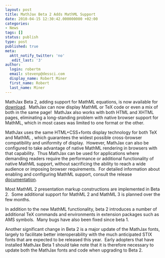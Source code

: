 ```yaml
---
layout: post
title: MathJax Beta 2 Adds MathML Support
date: 2010-04-15 12:30:42.000000000 +02:00
categories:
- News
tags: []
status: publish
type: post
published: true
meta:
  aktt_notify_twitter: 'no'
  _edit_last: '3'
author:
  login: robertm
  email: stevenp@dessci.com
  display_name: Robert Miner
  first_name: Robert
  last_name: Miner
---
```


MathJax Beta 2, adding support for MathML equations, is now available for [download](https://sourceforge.net/projects/mathjax/files/).  MathJax can now display MathML or TeX code or even a mix of both in the same page!  MathJax also works with both HTML and XHTML pages, eliminating a long-standing problem with native browser support for MathML, which in most cases was limited to one format or the other.

MathJax uses the same HTML+CSS+fonts display technology for both TeX and MathML , which guarantees the widest possible cross-browser compatibility and uniformity of display.  However, MathJax can also be configured to take advantage of native MathML rendering in browsers with that capability.  Thus MathJax can be used for applications where demanding readers require the performance or additional functionality of native MathML support, without sacrificing the ability to reach a wide audience or imposing browser requirements.  For detailed information about enabling and configuring MathML support, consult the release [documentation](/docs/beta-2-docs/).

Most MathML 2 presentation markup constructions are implemented in Beta 2.  Some additional support for MathML 2 and MathML 3 is planned over the few months.

In addition to the new MathML functionality, beta 2 introduces a number of additional TeX commands and environments in extension packages such as AMS symbols.  Many bugs have also been fixed since beta 1.

Another significant change in Beta 2 is a major update of the MathJax fonts, largely to facilitate better interoperability with the much anticipated STIX fonts that are expected to be released this year.  Early adopters that have installed MathJax Beta 1 should take note that it is therefore necessary to update both the MathJax fonts and code when upgrading to Beta 2.